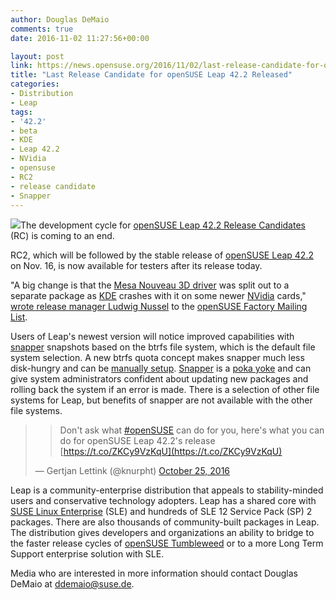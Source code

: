 ```yaml
---
author: Douglas DeMaio
comments: true
date: 2016-11-02 11:27:56+00:00

layout: post
link: https://news.opensuse.org/2016/11/02/last-release-candidate-for-opensuse-leap-42-2-released/
title: "Last Release Candidate for openSUSE Leap 42.2 Released"
categories:
- Distribution
- Leap
tags:
- '42.2'
- beta
- KDE
- Leap 42.2
- NVidia
- opensuse
- RC2
- release candidate
- Snapper
---
```

[![](http://countdown.opensuse.org/medium.png)](http://en.opensuse.org/Portal:13.2)The development cycle for [openSUSE Leap 42.2 Release Candidates](http://bit.ly/1iOyl2T) (RC) is coming to an end.

RC2, which will be followed by the stable release of [openSUSE Leap 42.2](https://en.opensuse.org/Portal:42.2) on Nov. 16, is now available for testers after its release today.

"A big change is that the [Mesa Nouveau 3D driver](https://nouveau.freedesktop.org/wiki/) was split out to a
separate package as [KDE](https://www.kde.org/) crashes with it on some newer [NVidia](http://www.nvidia.com) cards," [wrote release manager Ludwig Nussel](http://bit.ly/2eUin8K) to the [openSUSE Factory Mailing List](https://lists.opensuse.org/opensuse-factory/).

Users of Leap's newest version will notice improved capabilities with [snapper](https://en.opensuse.org/Portal:Snapper) snapshots based on the btrfs file system, which is the default file system selection. A new btrfs quota concept makes snapper much less disk-hungry and can be [manually setup](http://snapper.io/2016/05/18/space-aware-cleanup.html). [Snapper](http://snapper.io/) is a [poka yoke](https://en.wikipedia.org/wiki/Poka-yoke) and can give system administrators confident about updating new packages and rolling back the system if an error is made. There is a selection of other file systems for Leap, but benefits of snapper are not available with the other file systems.


<blockquote>

> 
> Don't ask what [#openSUSE](https://twitter.com/hashtag/openSUSE?src=hash) can do for you, here's what you can do for openSUSE Leap 42.2's release [https://t.co/ZKCy9VzKqU](https://t.co/ZKCy9VzKqU)
> 
> 
— Gertjan Lettink (@knurpht) [October 25, 2016](https://twitter.com/knurpht/status/790898283321303041)</blockquote>




Leap is a community-enterprise distribution that appeals to stability-minded users and conservative technology adopters. Leap has a shared core with [SUSE Linux Enterprise](https://www.suse.com/) (SLE) and hundreds of SLE 12 Service Pack (SP) 2 packages. There are also thousands of community-built packages in Leap. The distribution gives developers and organizations an ability to bridge to the faster release cycles of [openSUSE Tumbleweed](https://en.opensuse.org/Tumbleweed) or to a more Long Term Support enterprise solution with SLE.

Media who are interested in more information should contact Douglas DeMaio at [ddemaio@suse.de](mailto:ddemaio@suse.de).		
